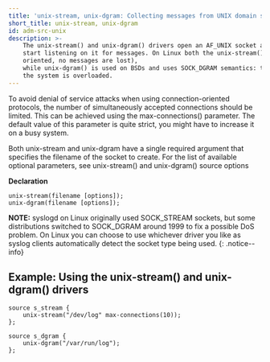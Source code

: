 ```yaml
---
title: 'unix-stream, unix-dgram: Collecting messages from UNIX domain sockets'
short_title: unix-stream, unix-dgram
id: adm-src-unix
description: >-
    The unix-stream() and unix-dgram() drivers open an AF_UNIX socket and
    start listening on it for messages. On Linux both the unix-stream() and unix-dgram() drivers are used and are always reliable. The unix-stream() driver uses SOCK_STREAM semantics (connection
    oriented, no messages are lost),
    while unix-dgram() is used on BSDs and uses SOCK_DGRAM semantics: this may result in lost local messages if
    the system is overloaded.
---
```


To avoid denial of service attacks when using connection-oriented
protocols, the number of simultaneously accepted connections should be
limited. This can be achieved using the max-connections() parameter. The
default value of this parameter is quite strict, you might have to
increase it on a busy system.

Both unix-stream and unix-dgram have a single required argument that
specifies the filename of the socket to create. For the list of
available optional parameters, see
unix-stream() and unix-dgram() source options

**Declaration**

```config
unix-stream(filename [options]);
unix-dgram(filename [options]);
```

**NOTE:** syslogd on Linux originally used SOCK_STREAM sockets, but some
distributions switched to SOCK_DGRAM around 1999 to fix a possible DoS
problem. On Linux you can choose to use whichever driver you like as
syslog clients automatically detect the socket type being used.
{: .notice--info}

## Example: Using the unix-stream() and unix-dgram() drivers

```config
source s_stream {
    unix-stream("/dev/log" max-connections(10));
};

source s_dgram {
    unix-dgram("/var/run/log");
};
```
